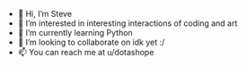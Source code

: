 - 👋 Hi, I’m Steve
- 👀 I’m interested in interesting interactions of coding and art
- 🌱 I’m currently learning Python
- 💞️ I’m looking to collaborate on idk yet :/
- 📫 You can reach me at u/dotashope

<!---
Dotashope/Dotashope is a ✨ special ✨ repository because its `README.md` (this file) appears on your GitHub profile.
You can click the Preview link to take a look at your changes.
--->
